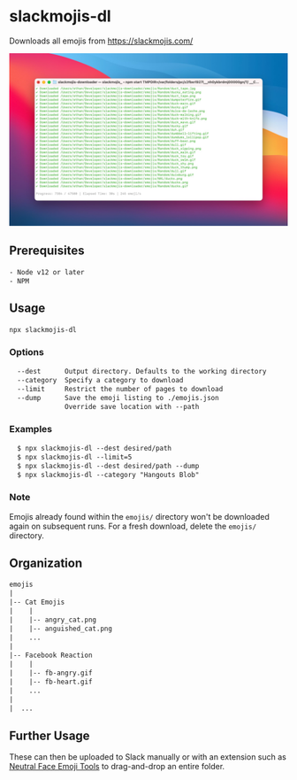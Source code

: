 # slackmojis-dl

Downloads all emojis from https://slackmojis.com/

![](media/demo.jpg)

## Prerequisites

```
- Node v12 or later
- NPM
```

## Usage

```
npx slackmojis-dl
```

### Options

```
  --dest      Output directory. Defaults to the working directory
  --category  Specify a category to download
  --limit     Restrict the number of pages to download
  --dump      Save the emoji listing to ./emojis.json
              Override save location with --path
```

### Examples

```
  $ npx slackmojis-dl --dest desired/path
  $ npx slackmojis-dl --limit=5
  $ npx slackmojis-dl --dest desired/path --dump
  $ npx slackmojis-dl --category "Hangouts Blob"
```

### Note

Emojis already found within the `emojis/` directory won't be downloaded again on subsequent runs. For a fresh download, delete the `emojis/` directory.

## Organization

```
emojis
|
|-- Cat Emojis
|    |
|    |-- angry_cat.png
|    |-- anguished_cat.png
|    ...
|
|-- Facebook Reaction
|    |
|    |-- fb-angry.gif
|    |-- fb-heart.gif
|    ...
|
|  ...
```

## Further Usage

These can then be uploaded to Slack manually or with an extension such as [Neutral Face Emoji Tools](https://chrome.google.com/webstore/detail/neutral-face-emoji-tools/anchoacphlfbdomdlomnbbfhcmcdmjej?hl=en) to drag-and-drop an entire folder.
